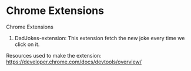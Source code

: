 # Chrome Extensions
Chrome Extensions

1. DadJokes-extension: This extension fetch the new joke every time we click on it.



Resources used to make the extension:
https://developer.chrome.com/docs/devtools/overview/
